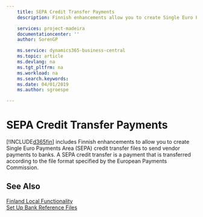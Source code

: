 ```yaml
---
    title: SEPA Credit Transfer Payments
    description: Finnish enhancements allow you to create Single Euro Payments Area (SEPA) credit transfer files to send vendor payments to banks.

    services: project-madeira 
    documentationcenter: ''
    author: SorenGP

    ms.service: dynamics365-business-central
    ms.topic: article
    ms.devlang: na
    ms.tgt_pltfrm: na
    ms.workload: na
    ms.search.keywords:
    ms.date: 04/01/2019
    ms.author: sgroespe

---
```

# SEPA Credit Transfer Payments
[!INCLUDE[d365fin](../../includes/d365fin_md.md)] includes Finnish enhancements to allow you to create Single Euro Payments Area (SEPA) credit transfer files to send vendor payments to banks. A SEPA credit transfer is a payment that is transferred according to the file format specified by the European Payments Commission.  

## See Also  
 [Finland Local Functionality](finland-local-functionality.md)   
 [Set Up Bank Reference Files](how-to-set-up-bank-reference-files.md)
